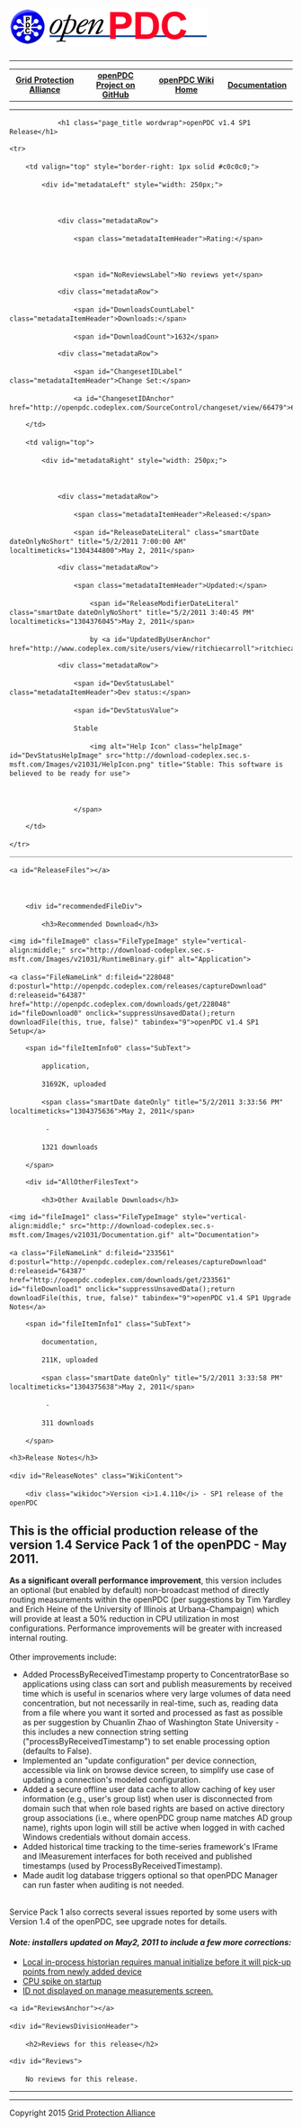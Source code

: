 

<html lang="en" xmlns="http://www.w3.org/1999/xhtml">

<head>

<meta charset="utf-8" />

<title>openPDC v1.4 SP1 Release</title>



<!--HtmlToGmd.Head-->



<!--/HtmlToGmd.Head-->

</head>

<body>

<h1><a href="https://github.com/GridProtectionAlliance/openPDC/tree/master/Source/Documentation/wiki/openPDC_Home.md"><img src="https://github.com/GridProtectionAlliance/openPDC/blob/master/Source/Documentation/wiki/openPDC_Logo.png" alt="The Open Source Phasor Data Concentrator" /></a></h1>

<hr />

<!--HtmlToGmd.Body-->

<div id="NavigationMenu">

<table style="width: 100%; border-collapse: collapse; border: 0px solid gray;">

<tr>

<td style="width: 25%; text-align:center;"><b><a href="http://www.gridprotectionalliance.org">Grid Protection Alliance</a></b></td>

<td style="width: 25%; text-align:center;"><b><a href="https://github.com/GridProtectionAlliance/openPDC">openPDC Project on GitHub</a></b></td>

<td style="width: 25%; text-align:center;"><b><a href="https://github.com/GridProtectionAlliance/openPDC/tree/master/Source/Documentation/wiki/openPDC_Home.md">openPDC Wiki Home</a></b></td>

<td style="width: 25%; text-align:center;"><b><a href="https://github.com/GridProtectionAlliance/openPDC/tree/master/Source/Documentation/wiki/openPDC_Documentation_Home.md">Documentation</a></b></td>

</tr>

</table>

</div>

<hr />

<!--/HtmlToGmd.Body-->



<div class="WikiContent">

<div id="ErrorPanel" class="Error" style="clear: both; font-size: 1.25em; display: none;"></div>

                

                <h1 class="page_title wordwrap">openPDC v1.4 SP1 Release</h1>



<table id="ReleaseMetaDataBox" cellspacing="0" cellpadding="0" border="0" style="border: 1px solid #c0c0c0; margin-top: 10px;">

    <tr>

        <td valign="top" style="border-right: 1px solid #c0c0c0;">

            <div id="metadataLeft" style="width: 250px;">

            

                <div class="metadataRow">

                    <span class="metadataItemHeader">Rating:</span>

                

                    <span id="NoReviewsLabel">No reviews yet</span>

                    

</div>

                

                <div class="metadataRow">

                    <span id="DownloadsCountLabel" class="metadataItemHeader">Downloads:</span>

                    <span id="DownloadCount">1632</span>

</div>

                

                <div class="metadataRow">

                    <span id="ChangesetIDLabel" class="metadataItemHeader">Change Set:</span>

                    <a id="ChangesetIDAnchor" href="http://openpdc.codeplex.com/SourceControl/changeset/view/66479">66479</a>

</div>

                

</div>

        </td>

        <td valign="top">

            <div id="metadataRight" style="width: 250px;">

                

                <div class="metadataRow">

                    <span class="metadataItemHeader">Released:</span>

                    <span id="ReleaseDateLiteral" class="smartDate dateOnlyNoShort" title="5/2/2011 7:00:00 AM" localtimeticks="1304344800">May 2, 2011</span>

</div>

                

                <div class="metadataRow">

                    <span class="metadataItemHeader">Updated:</span>

                        <span id="ReleaseModifierDateLiteral" class="smartDate dateOnlyNoShort" title="5/2/2011 3:40:45 PM" localtimeticks="1304376045">May 2, 2011</span>

                        by <a id="UpdatedByUserAnchor" href="http://www.codeplex.com/site/users/view/ritchiecarroll">ritchiecarroll</a>

</div>

                <div class="metadataRow">

                    <span id="DevStatusLabel" class="metadataItemHeader">Dev status:</span> 

                    <span id="DevStatusValue">

                    Stable

                        <img alt="Help Icon" class="helpImage" id="DevStatusHelpImage" src="http://download-codeplex.sec.s-msft.com/Images/v21031/HelpIcon.png" title="Stable: This software is believed to be ready for use">

                    

                    </span>

</div>

                

</div>

        </td>

    </tr>

</table>

<script type="text/javascript">

    //function isPlatformInstallerAgent() {

    //    return navigator.userAgent.toLowerCase().indexOf('platform-installer/') != -1;

    //}



    function downloadFile(link, userClick, alreadyLoaded) {

        if (userClick)

            return $.release.fn.downloadFile(link);



        if (!alreadyLoaded) {

            var downloadId = $getQuerystring("DownloadId");

            if (!downloadId)

                downloadId = getIdFromFragment();

            if (downloadId) {

                var clickOncePath = $("a[fileId='" + downloadId + "']").attr('d:clickOncePath');

                var clickOnceUrl = 'http://openpdc.codeplex.com/downloads/get/clickOnce/*REPLACE*'.replace('downloads/get/clickOnce/*REPLACE*', 'downloads/get/clickOnce/' + clickOncePath);

                var fileUrl = 'http://openpdc.codeplex.com/downloads/get/0'.replace('downloads/get/0', 'downloads/get/' + downloadId);

                

                window.location = clickOncePath ? clickOnceUrl : fileUrl;

            }

        }



        return false;

    }



    function getIdFromFragment() {

        var path = document.location.toString();



        if (path.match('#')) {

            var fileID = '#' + path.split('#')[1];



            if (fileID.toLowerCase().indexOf("downloadid=") > 0) {

                fileID = fileID.split("=");



                if (fileID[1].length > 0) {

                    return fileID[1];

                }

            }

        }

    }

</script>

<div class="ReleaseNotesDiv">

    <a id="ReleaseFiles"></a>

    

        <div id="recommendedFileDiv">

            <h3>Recommended Download</h3>

            



<div id="FileListItem0" class="FileListItemDiv">

    <img id="fileImage0" class="FileTypeImage" style="vertical-align:middle;" src="http://download-codeplex.sec.s-msft.com/Images/v21031/RuntimeBinary.gif" alt="Application">

    <a class="FileNameLink" d:fileid="228048" d:posturl="http://openpdc.codeplex.com/releases/captureDownload" d:releaseid="64387" href="http://openpdc.codeplex.com/downloads/get/228048" id="fileDownload0" onclick="suppressUnsavedData();return downloadFile(this, true, false)" tabindex="9">openPDC v1.4 SP1 Setup</a>

<div>

        <span id="fileItemInfo0" class="SubText">

            application,

            31692K, uploaded

            <span class="smartDate dateOnly" title="5/2/2011 3:33:56 PM" localtimeticks="1304375636">May 2, 2011</span>

             -

            1321 downloads

        </span>

</div>

</div>

</div>

        

        <div id="AllOtherFilesText">

            <h3>Other Available Downloads</h3>

</div>

        



<div id="FileListItem1" class="FileListItemDiv">

    <img id="fileImage1" class="FileTypeImage" style="vertical-align:middle;" src="http://download-codeplex.sec.s-msft.com/Images/v21031/Documentation.gif" alt="Documentation">

    <a class="FileNameLink" d:fileid="233561" d:posturl="http://openpdc.codeplex.com/releases/captureDownload" d:releaseid="64387" href="http://openpdc.codeplex.com/downloads/get/233561" id="fileDownload1" onclick="suppressUnsavedData();return downloadFile(this, true, false)" tabindex="9">openPDC v1.4 SP1 Upgrade Notes</a>

<div>

        <span id="fileItemInfo1" class="SubText">

            documentation,

            211K, uploaded

            <span class="smartDate dateOnly" title="5/2/2011 3:33:58 PM" localtimeticks="1304375638">May 2, 2011</span>

             -

            311 downloads

        </span>

</div>

</div>

</div>

<div class="ReleaseNotesDiv">

    <h3>Release Notes</h3>

    <div id="ReleaseNotes" class="WikiContent">

        <div class="wikidoc">Version <i>1.4.110</i> - SP1 release of the openPDC

<h2>This is the official production release of the version 1.4 Service Pack 1 of the openPDC - May 2011.</h2>

<b>As a significant overall performance improvement</b>, this version includes an optional (but enabled by default) non-broadcast method of directly routing measurements within the openPDC (per suggestions by Tim Yardley and Erich Heine of the University of Illinois at Urbana-Champaign) which will provide at least a 50% reduction in CPU utilization in most configurations. Performance improvements will be greater with increased internal routing.<br><br>Other improvements include:<br>

<ul><li>Added ProcessByReceivedTimestamp property to ConcentratorBase so applications using class can sort and publish measurements by received time which is useful in scenarios where very large volumes of data need concentration, but not necessarily in real-time, such as, reading data from a file where you want it sorted and processed as fast as possible as per suggestion by Chuanlin Zhao of Washington State University - this includes a new connection string setting (&quot;processByReceivedTimestamp&quot;) to set enable processing option (defaults to False).</li>

<li>Implemented an &quot;update configuration&quot; per device connection, accessible via link on browse device screen, to simplify use case of updating a connection&#39;s modeled configuration.</li>

<li>Added a secure offline user data cache to allow caching of key user information (e.g., user&#39;s group list) when user is disconnected from domain such that when role based rights are based on active directory group associations (i.e., where openPDC group name matches AD group name), rights upon login will still be active when logged in with cached Windows credentials without domain access.</li>

<li>Added historical time tracking to the time-series framework&#39;s IFrame and IMeasurement interfaces for both received and published timestamps (used by ProcessByReceivedTimestamp).</li>

<li>Made audit log database triggers optional so that openPDC Manager can run faster when auditing is not needed.</li></ul>

<br>Service Pack 1 also corrects several issues reported by some users with Version 1.4 of the openPDC, see upgrade notes for details.<br>

<h4><i>Note: installers updated on May2, 2011 to include a few more corrections:</i></h4>

<ul><li><a href="http://openpdc.codeplex.com/workitem/8571">Local in-process historian requires manual initialize before it will pick-up points from newly added device</a></li>

<li><a href="http://openpdc.codeplex.com/workitem/8570">CPU spike on startup</a></li>

<li><a href="http://openpdc.codeplex.com/workitem/8572">ID not displayed on manage measurements screen.</a></li></ul></div><div class="ClearBoth"></div>

</div>

</div>

<div id="ReviewsPanel">

    <a id="ReviewsAnchor"></a>

    <div id="ReviewsDivisionHeader">

        <h2>Reviews for this release</h2>

</div>

    <div id="Reviews">

        No reviews for this release.

</div>

</div>

</div>

<div id="footer">

<hr />



</div>



<!--HtmlToGmd.Foot-->

<div id="copyright">

<hr />

Copyright 2015 <a href="http://www.gridprotectionoalliance.org">Grid Protection Alliance</a>

</div>

<!--/HtmlToGmd.Foot-->

</body>

</html>


